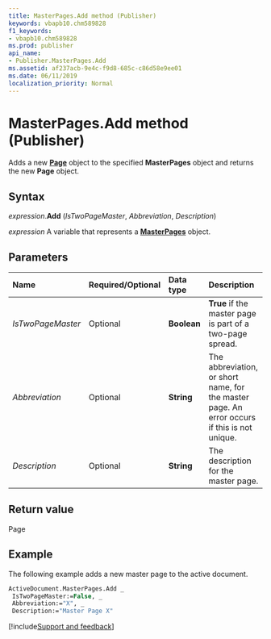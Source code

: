 ```yaml
---
title: MasterPages.Add method (Publisher)
keywords: vbapb10.chm589828
f1_keywords:
- vbapb10.chm589828
ms.prod: publisher
api_name:
- Publisher.MasterPages.Add
ms.assetid: af237acb-9e4c-f9d8-685c-c86d58e9ee01
ms.date: 06/11/2019
localization_priority: Normal
---
```



# MasterPages.Add method (Publisher)

Adds a new **[Page](publisher.page.md)** object to the specified **MasterPages** object and returns the new **Page** object.


## Syntax

_expression_.**Add** (_IsTwoPageMaster_, _Abbreviation_, _Description_)

_expression_ A variable that represents a **[MasterPages](Publisher.MasterPages.md)** object.


## Parameters

|Name|Required/Optional|Data type|Description|
|:-----|:-----|:-----|:-----|
|_IsTwoPageMaster_|Optional| **Boolean**| **True** if the master page is part of a two-page spread.|
|_Abbreviation_|Optional| **String**|The abbreviation, or short name, for the master page. An error occurs if this is not unique.|
|_Description_|Optional| **String**|The description for the master page.|

## Return value

Page


## Example

The following example adds a new master page to the active document.

```vb
ActiveDocument.MasterPages.Add _ 
 IsTwoPageMaster:=False, _ 
 Abbreviation:="X", _ 
 Description:="Master Page X" 

```

[!include[Support and feedback](~/includes/feedback-boilerplate.md)]